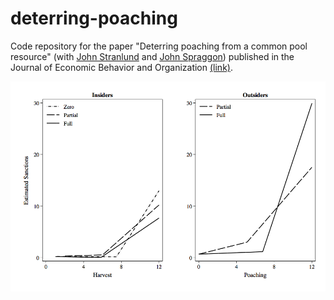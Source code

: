 # deterring-poaching

Code repository for the paper "Deterring poaching from a common pool resource" (with [John Stranlund](https://www.umass.edu/resec/people/stranlun) and [John Spraggon](https://www.umass.edu/resec/people/jmspragg)) published in the Journal of Economic Behavior and Organization [(link)](http://www.sciencedirect.com/science/article/pii/S0167268117301646).

![](splines.png)
